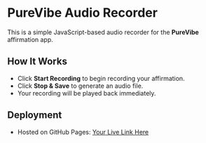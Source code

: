 # PureVibe Audio Recorder  
This is a simple JavaScript-based audio recorder for the **PureVibe** affirmation app.  

## How It Works  
- Click **Start Recording** to begin recording your affirmation.  
- Click **Stop & Save** to generate an audio file.  
- Your recording will be played back immediately.  

## Deployment  
- Hosted on GitHub Pages: [Your Live Link Here](https://yourusername.github.io/purevibe-recorder)  
